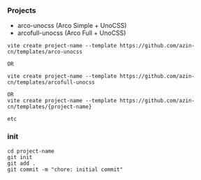 ### Projects

- arco-unocss (Arco Simple + UnoCSS)
- arcofull-unocss (Arco Full + UnoCSS)

```shell
vite create project-name --template https://github.com/azin-cn/templates/arco-unocss

OR

vite create project-name --template https://github.com/azin-cn/templates/arcofull-unocss

OR
vite create project-name --template https://github.com/azin-cn/templates/{project-name}

etc
```

### init

```shell
cd project-name
git init
git add .
git commit -m "chore: initial commit"
```

